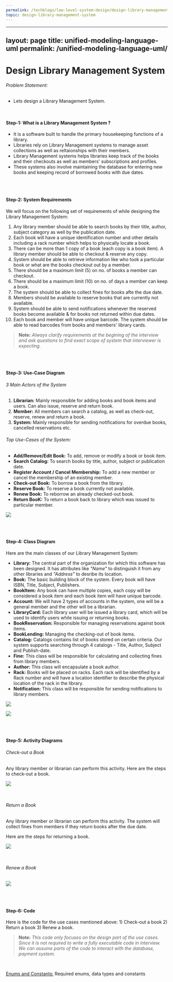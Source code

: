 ```yaml
---
permalink: /techblogs/low-level-system-design/design-library-management-system
topic: design-library-management-system
---
```


---
layout: page
title: unified-modeling-language-uml
permalink: /unified-modeling-language-uml/
---


# Design Library Management System

###### Problem Statement:

- Lets design a Library Management System.

<br>

#### Step-1: What is a Library Management System ?

- It is a software built to handle the primary housekeeping functions of a library.
- Libraries rely on Library Management systems to manage asset collections as well as reltaionships with their members.
- Library Management systems helps libraries keep track of the books and their checkouts as well as members' subscriptions and profiles.
- These systems also involve maintaining the database for entering new books and keeping record of borrowed books with due dates.

<br>

<br>

#### Step-2: System Requirements

We will focus on the following set of requirements of while designing the Library Management System:

1. Any library member should be able to search books by their title, author, subject category as well by the publication date.
2. Each book will have a unique identification number and other details including a rack number which helps to physically locate a book.
3. There can be more than 1 copy of a book (each copy is a book item). A library member should be able to checkout & reserve any copy.
4. System should be able to retrieve information like who took a particular book or what are the books checkout out by a member.
5. There should be a maximum limit (5) on no. of books a member can checkout.
6. There should be a maximum limit (10) on no. of days a member can keep a book.
7. The system should be able to collect fines for books afte the due date.
8. Members should be available to reserve books that are currently not available.
9. System should be able to send notifications whenever the reserved books become available & for books not returned within due dates.
10. Each book and member will have unique barcode. The system should be able to read barcodes from books and members' library cards.

> **Note:** *Always clarify requirements at the begining of the interview and ask questions to find exact scope of system that interviewer is expecting.*

<br>

<br>

#### Step-3: Use-Case Diagram

###### 3 Main Actors of the System

1. **Librarian:**  Mainly responsible for adding books and book items and users. Can also issue, reserve and return book.
2. **Member:** All members can search a catalog, as well as check-out, reserve, renew and return a book.
3. **System:** Mainly responsible for sending notifications for overdue books, cancelled reservations etc.

###### Top Use-Cases of  the System:

- **Add/Remove/Edit Book:** To add, remove or modify a book or book item.
- **Search Catalog:** To search books by title, author, subject or publication date.
- **Register Account / Cancel Membership:** To add a new member or cancel the membership of an existing member.
- **Check-out Book:** To borrow a book from the library.
- **Reserve Book:** To reserve a book currently not available.
- **Renew Book:** To reborrow an already checked-out book.
- **Return BooK:** To return a book back to library which was issued to particular member.

![](assets/library_management_use_cases.png)

<br>

<br>

#### Step-4: Class Diagram

Here are the main classes of our Library Management System:

- **Library:** The central part of the organization for which this software has been designed. It has attributes like *"Name"* to distinguish it from any other libraries and *"Address"* to desribe its location.
- **Book:** The basic building block of the system. Every book will have ISBN, Title, Subject, Publishers.
- **BookItem:** Any book can have multiple copies, each copy will be considered a book item and each book item will have unique barcode.
- **Account:** We will have 2 types of accounts in the system, one will be a general member and the other will be a librarian.
- **LibraryCard:** Each library user will be issued a library card, which will be used to identify users while issuing or returning books.
- **BookReservation:** Responsible for managing reservations against book items.
- **BookLending:** Managing the checking-out of book items.
- **Catalog:** Catalogs contains list of books stored on certain criteria. Our system supports searching through 4 catalogs - Title, Author, Subject and Publish-date.
- **Fine:** This class will be responsible for calculating and collecting fines from library members.
- **Author:** This class will encapsulate a book author.
- **Rack:** Books will be placed on racks. Each rack will be identified by a Rack number and will have a location identifier to describe the physical location of the rack in the library.
- **Notification:** This class will be responsible for sending notifications to library members.

![](assets/library_management_system_class_diagram_enums.png)

![](assets/library_management_system_class_diagram.png)

<br>

<br>

#### Step-5: Activity Diagrams

###### Check-out a Book

Any library member or librarian can perform this activity. Here are the steps to check-out a book.

![](assets/check_out_book.png)

<br>

###### Return a Book

Any library member or librarian can perform this activity. The system will collect fines from members if they return books after the due date.

Here are the steps for returning a book.

![](assets/return_book.png)

<br>

###### Renew a Book

![](assets/renew_a_book.png)

<br>

<br>

#### Step-6: Code

Here is the code for the use cases mentioned above: 1) Check-out a book  2) Return a book  3) Renew a book.

> **Note:** *This code only focuses on the design part of the use cases. Since it is not required to write a fully executable code in interview. We can assume parts of the code to interact with the database, payment system.*

<br>

[Enums and Constants:]() Required enums, data types and constants

